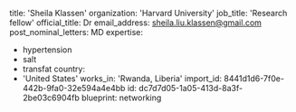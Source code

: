 title: 'Sheila Klassen'
organization: 'Harvard University'
job_title: 'Research fellow'
official_title: Dr
email_address: sheila.liu.klassen@gmail.com
post_nominal_letters: MD
expertise:
  - hypertension
  - salt
  - transfat
country:
  - 'United States'
works_in: 'Rwanda, Liberia'
import_id: 8441d1d6-7f0e-442b-9fa0-32e594a4e4bb
id: dc7d7d05-1a05-413d-8a3f-2be03c6904fb
blueprint: networking
